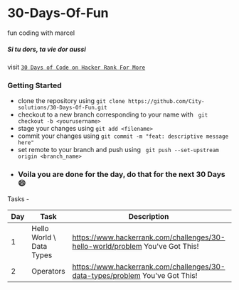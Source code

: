 # 30-Days-Of-Fun
fun coding with marcel

##### Si tu dors, ta vie dor aussi
visit <a href="https://www.hackerrank.com/domains/tutorials/30-days-of-code">
  ``` 30 Days of Code on Hacker Rank For More ```
</a>

### Getting Started

- clone the repository using `git clone https://github.com/City-solutions/30-Days-Of-Fun.git`
- checkout to a new branch corresponding to your name with ` git checkout -b <yourusername>`
- stage your changes using `git add <filename>`
- commit your changes using `git commit -m "feat: descriptive message here"`
- set remote to your branch and push using ` git push --set-upstream origin <branch_name>`
- ### Voila you are done for the day, do that for the next 30 Days :smile:

Tasks - 
<!-- simple markdown table -->
| Day | Task | Description | Status |
| --- | --- | --- | --- |
| 1 | Hello World \ Data Types | https://www.hackerrank.com/challenges/30-hello-world/problem You've Got This! | :heavy_check_mark: |
| 2 | Operators | https://www.hackerrank.com/challenges/30-data-types/problem You've Got This! | :heavy_check_mark: |
